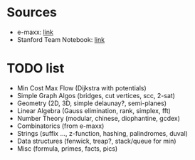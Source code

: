 <h1>Sources</h1>

* e-maxx: [link](http://e-maxx.ru)
* Stanford Team Notebook: [link](http://www.stanford.edu/~liszt90/acm/notebook.html)

<h1>TODO list</h1>

* Min Cost Max Flow (Dijkstra with potentials)
* Simple Graph Algos (bridges, cut vertices, scc, 2-sat)
* Geometry (2D, 3D, simple delaunay?, semi-planes)
* Linear Algebra (Gauss elimination, rank, simplex, fft)
* Number Theory (modular, chinese, diophantine, gcdex)
* Combinatorics (from e-maxx)
* Strings (suffix ..., z-function, hashing, palindromes, duval)
* Data structures (fenwick, treap?, stack/queue for min)
* Misc (formula, primes, facts, pics)
